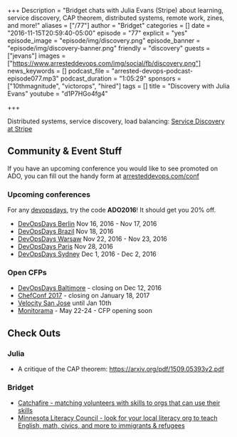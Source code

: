 +++
Description = "Bridget chats with Julia Evans (Stripe) about learning, service discovery, CAP theorem, distributed systems, remote work, zines, and more!"
aliases = ["/77"]
author = "Bridget"
categories = []
date = "2016-11-15T20:59:40-05:00"
episode = "77"
explicit = "yes"
episode_image = "episode/img/discovery.png"
episode_banner = "episode/img/discovery-banner.png"
friendly = "discovery"
guests = ["jevans"]
images = ["https://www.arresteddevops.com/img/social/fb/discovery.png"]
news_keywords = []
podcast_file = "arrested-devops-podcast-episode077.mp3"
podcast_duration = "1:05:29"
sponsors = ["10thmagnitude", "victorops", "hired"]
tags = []
title = "Discovery with Julia Evans"
youtube = "d1P7HGo4fg4"

+++

Distributed systems, service discovery, load balancing: [Service Discovery at Stripe](https://stripe.com/blog/service-discovery-at-stripe)

## Community & Event Stuff

If you have an upcoming conference you would like to see promoted on ADO, you can fill out the handy form at [arresteddevops.com/conf](https://arresteddevops.com/conf)

### Upcoming conferences

For any [devopsdays](http://devopsdays.org), try the code **ADO2016**! It should get you 20% off.

* [DevOpsDays Berlin](https://www.devopsdays.org/events/2016-berlin/welcome) Nov 16, 2016 - Nov 17, 2016
* [DevOpsDays Brazil](https://www.devopsdays.org/events/2016-brasilia/welcome) Nov 18, 2016
* [DevOpsDays Warsaw](https://www.devopsdays.org/events/2016-warsaw/welcome) Nov 22, 2016 - Nov 23, 2016
* [DevOpsDays Paris](https://www.devopsdays.org/events/2016-paris/welcome) Nov 28, 2016
* [DevOpsDays Sydney](https://www.devopsdays.org/events/2016-sydney/welcome) Dec 1, 2016 - Dec 2, 2016


### Open CFPs

* [DevOpsDays Baltimore](https://devopsdaysbaltimore2017.busyconf.com/proposals/new) - closing on Dec 12, 2016
* [ChefConf 2017](https://chefconf.chef.io) - closing on January 18, 2017
* [Velocity San Jose](http://conferences.oreilly.com/velocity/vl-ca) until Jan 10th
* [Monitorama](http://monitorama.com/#cfp) - May 22-24 - CFP opening soon



## Check Outs

### Julia
- A critique of the CAP theorem: https://arxiv.org/pdf/1509.05393v2.pdf

### Bridget
- [Catchafire - matching volunteers with skills to orgs that can use their skills](https://www.catchafire.org/)
- [Minnesota Literacy Council - look for your local literacy org to teach English, math, civics, and more to immigrants & refugees](http://mnliteracy.org/)
